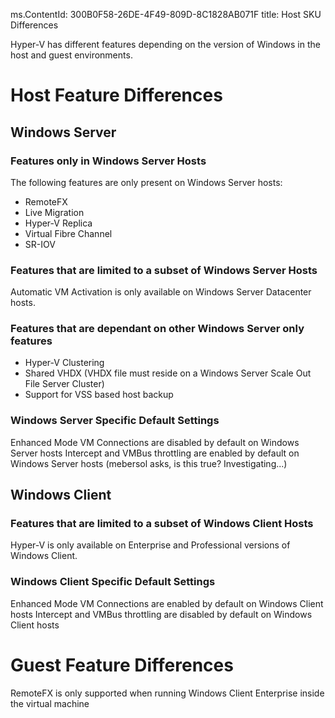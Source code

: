 ﻿ms.ContentId: 300B0F58-26DE-4F49-809D-8C1828AB071F 
title: Host SKU Differences

Hyper-V has different features depending on the version of Windows in the host and guest environments.

# Host Feature Differences #

## Windows Server ##

### Features only in Windows Server Hosts ###

The following features are only present on Windows Server hosts:

- RemoteFX
- Live Migration
- Hyper-V Replica
- Virtual Fibre Channel
- SR-IOV

### Features that are limited to a subset of Windows Server Hosts ###

Automatic VM Activation is only available on Windows Server Datacenter hosts.

### Features that are dependant on other Windows Server only features ###

- Hyper-V Clustering
- Shared VHDX (VHDX file must reside on a Windows Server Scale Out File Server Cluster)
- Support for VSS based host backup

### Windows Server Specific Default Settings ###

Enhanced Mode VM Connections are disabled by default on Windows Server hosts
Intercept and VMBus throttling are enabled by default on Windows Server hosts (mebersol asks, is this true?  Investigating...)

## Windows Client ##

### Features that are limited to a subset of Windows Client Hosts ###

Hyper-V is only available on Enterprise and Professional versions of Windows Client.

### Windows Client Specific Default Settings ###

Enhanced Mode VM Connections are enabled by default on Windows Client hosts
Intercept and VMBus throttling are disabled by default on Windows Client hosts

# Guest Feature Differences #

RemoteFX is only supported when running Windows Client Enterprise inside the virtual machine